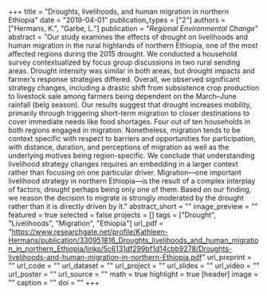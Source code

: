 +++
title = "Droughts, livelihoods, and human migration in northern Ethiopia"
date = "2019-04-01"
publication_types = ["2"]
authors = ["Hermans, K.", "Garbe, L."]
publication = "_Regional Environmental Change_"
abstract = "Our study examines the effects of drought on livelihoods and human migration in the rural highlands of northern Ethiopia, one of the most affected regions during the 2015 drought. We conducted a household survey contextualized by focus group discussions in two rural sending areas. Drought intensity was similar in both areas, but drought impacts and farmer’s response strategies differed. Overall, we observed significant strategy changes, including a drastic shift from subsistence crop production to livestock sale among farmers being dependent on the March–June rainfall (belg season). Our results suggest that drought increases mobility, primarily through triggering short-term migration to closer destinations to cover immediate needs like food shortages. Four out of ten households in both regions engaged in migration. Nonetheless, migration tends to be context specific with respect to barriers and opportunities for participation, with distance, duration, and perceptions of migration as well as the underlying motives being region-specific. We conclude that understanding livelihood strategy changes requires an embedding in a larger context rather than focusing on one particular driver. Migration—one important livelihood strategy in northern Ethiopia—is the result of a complex interplay of factors, drought perhaps being only one of them. Based on our finding, we reason the decision to migrate is strongly moderated by the drought rather than it is directly driven by it."
abstract_short = ""
image_preview = ""
featured = true
selected = false
projects = []
tags = ["Drought", "Livelihoods", "Migration", "Ethiopia"]
url_pdf = "https://www.researchgate.net/profile/Kathleen-Hermans/publication/330951816_Droughts_livelihoods_and_human_migration_in_northern_Ethiopia/links/5c6131df299bf1d14cbb9278/Droughts-livelihoods-and-human-migration-in-northern-Ethiopia.pdf"
url_preprint = ""
url_code = ""
url_dataset = ""
url_project = ""
url_slides = ""
url_video = ""
url_poster = ""
url_source = ""
math = true
highlight = true
[header]
image = ""
caption = ""
doi = ""
+++
